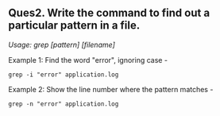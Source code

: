 ## Ques2. Write the command to find out a particular pattern in a file.

 _Usage: grep [pattern] [filename]_


Example 1: Find the word "error", ignoring case - 

`grep -i "error" application.log`

Example 2: Show the line number where the pattern matches - 

`grep -n "error" application.log`